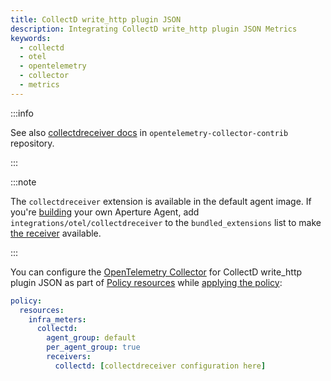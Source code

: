 ```yaml
---
title: CollectD write_http plugin JSON
description: Integrating CollectD write_http plugin JSON Metrics
keywords:
  - collectd
  - otel
  - opentelemetry
  - collector
  - metrics
---
```


:::info

See also [collectdreceiver docs][receiver] in `opentelemetry-collector-contrib`
repository.

:::

:::note

The `collectdreceiver` extension is available in the default agent image. If
you're [building][build] your own Aperture Agent, add
`integrations/otel/collectdreceiver` to the `bundled_extensions` list to make
[the receiver][receiver] available.

:::

You can configure the [OpenTelemetry Collector][opentelemetry-collector] for
CollectD write_http plugin JSON as part of [Policy resources][policy-resources]
while [applying the policy][applying-policy]:

```yaml
policy:
  resources:
    infra_meters:
      collectd:
        agent_group: default
        per_agent_group: true
        receivers:
          collectd: [collectdreceiver configuration here]
```

[build]: /reference/aperturectl/build/agent/agent.md
[receiver]:
  https://github.com/open-telemetry/opentelemetry-collector-contrib/tree/main/receiver/collectdreceiver
[opentelemetry-collector]: /reference/configuration/spec.md#telemetry-collector
[applying-policy]: /use-cases/use-cases.md
[policy-resources]: /reference/configuration/spec.md#resources
